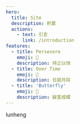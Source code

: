 ```yaml
---
hero:
  title: Site
  description: 积累
  actions:
    - text: 引言
      link: /introduction
features:
  - title: Persevere
    emoji: 💎
    description: 持之以恒
  - title: Over Time
    emoji: 🌈
    description: 日就月将
  - title: 'Butterfly'
    emoji: 🚀
    description: 破茧成蝶
---
```


lunheng
